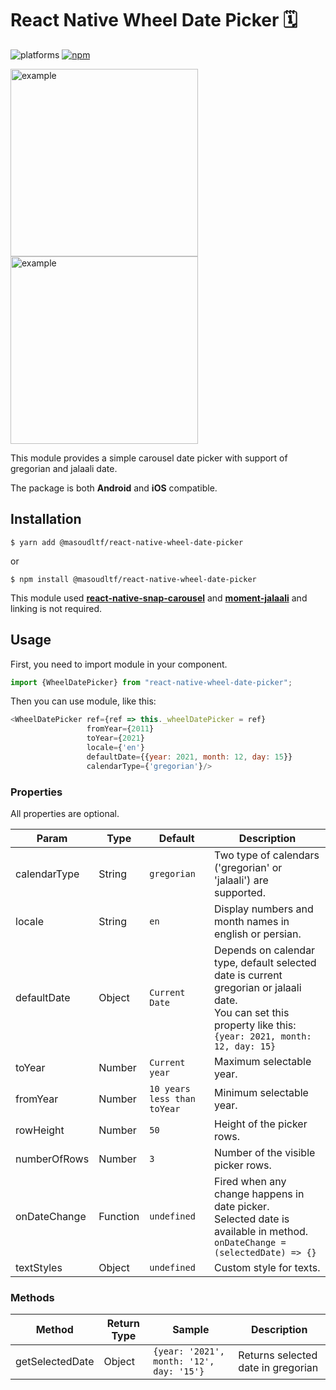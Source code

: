 # React Native Wheel Date Picker 🗓️

![platforms](https://img.shields.io/badge/platforms-Android%20%7C%20iOS-brightgreen.svg?style=flat-square&colorB=191A17)
[![npm](https://img.shields.io/badge/npm-1.0.0-brightgreen)](https://github.com/masoudltf/react-native-wheel-date-picker)

<img src="https://i.imgur.com/ae9eWfM.png" alt="example" width="300"/>
<img src="https://i.imgur.com/nKGXinr.png" alt="example" width="300"/>


This module provides a simple carousel date picker with support of gregorian and jalaali date. 

The package is both **Android** and **iOS** compatible.

## Installation

`$ yarn add @masoudltf/react-native-wheel-date-picker`

or

`$ npm install @masoudltf/react-native-wheel-date-picker`

This module used [**react-native-snap-carousel**](https://github.com/meliorence/react-native-snap-carousel) and [**moment-jalaali**](https://github.com/jalaali/moment-jalaali) and linking is not required.

## Usage

First, you need to import module in your component.

```javascript
import {WheelDatePicker} from "react-native-wheel-date-picker";
```

Then you can use module, like this:

```javascript
<WheelDatePicker ref={ref => this._wheelDatePicker = ref}
                 fromYear={2011}
                 toYear={2021}
                 locale={'en'}
                 defaultDate={{year: 2021, month: 12, day: 15}}
                 calendarType={'gregorian'}/>
```

### Properties

All properties are optional.

| Param | Type    | Default | Description |
| ----- | ------- | ------- | ----------- |
| calendarType | String | `gregorian`   | Two type of calendars ('gregorian' or 'jalaali') are supported. |
| locale        | String  | `en` | Display numbers and month names in english or persian. |
| defaultDate        | Object  | `Current Date` | Depends on calendar type, default selected date is current gregorian or jalaali date.<br>You can set this property like this: `{year: 2021, month: 12, day: 15}` |
| toYear        | Number  | `Current year` | Maximum selectable year. |
| fromYear        | Number  | `10 years less than toYear` | Minimum selectable year. |
| rowHeight        | Number  | `50` | Height of the picker rows. |
| numberOfRows        | Number  | `3` | Number of the visible picker rows. |
| onDateChange        | Function  | `undefined` | Fired when any change happens in date picker.<br> Selected date is available in method.<br>`onDateChange = (selectedDate) => {}` |
| textStyles        | Object  | `undefined` | Custom style for texts. |

### Methods

| Method | Return Type | Sample | Description |
| ------ | ----------- |----------- | ----------- |
| getSelectedDate | Object | `{year: '2021', month: '12', day: '15'}` | Returns selected date in gregorian |


